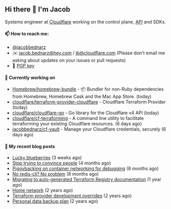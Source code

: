 ## Hi there 👋 I'm Jacob

Systems engineer at [Cloudflare](https://cloudflare.com) working on the control plane, [API](https://api.cloudflare.com) and SDKs.

#### 📫 How to reach me:

- [@jacobbednarz](https://twitter.com/jacobbednarz)
- ✉️ jacob.bednarz@hey.com / jb@cloudflare.com (Please don't email me asking about updates on your issues or pull requests)
- 🔐 [PGP key](https://keybase.io/jacobbednarz/pgp_keys.asc)

#### 👷 Currently working on


- [Homebrew/homebrew-bundle](https://github.com/Homebrew/homebrew-bundle) - 📦 Bundler for non-Ruby dependencies from Homebrew, Homebrew Cask and the Mac App Store. (today)
- [cloudflare/terraform-provider-cloudflare](https://github.com/cloudflare/terraform-provider-cloudflare) - Cloudflare Terraform Provider (today)
- [cloudflare/cloudflare-go](https://github.com/cloudflare/cloudflare-go) - Go library for the Cloudflare v4 API (today)
- [cloudflare/cf-terraforming](https://github.com/cloudflare/cf-terraforming) - A command line utility to facilitate terraforming your existing Cloudflare resources. (6 days ago)
- [jacobbednarz/cf-vault](https://github.com/jacobbednarz/cf-vault) - Manage your Cloudflare credentials, securely (6 days ago)

#### 📜 My recent blog posts


- [Lucky blueberries](https://jacobbednarz.com/lucky-blueberries) (3 weeks ago)
- [Stop trying to convince people](https://jacobbednarz.com/stop-trying-to-convince-people) (4 months ago)
- [Piggybacking on container networking for debugging](https://jacobbednarz.com/piggybacking-on-container-networking-for-debugging) (8 months ago)
- [No redis-cli? No problem](https://jacobbednarz.com/no-redis-cli-no-problem) (8 months ago)
- [Migrating to auto-generated Terraform Registry documentation](https://jacobbednarz.com/migrating-to-auto-generated-terraform-registry-documentation) (1 year ago)
- [Home network](https://jacobbednarz.com/home-network-and-lab) (2 years ago)
- [Terraform provider development overrides](https://jacobbednarz.com/terraform-provider-development-overrides) (2 years ago)
- [Personal data backup plan](https://jacobbednarz.com/personal-data-backup-plan) (2 years ago)
